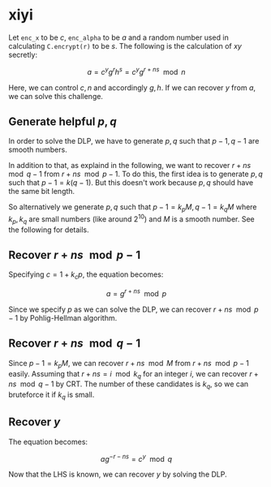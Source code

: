 # xiyi

Let `enc_x` to be $c$, `enc_alpha` to be $a$ and a random number used in calculating `C.encrypt(r)` to be $s$.
The following is the calculation of $xy$ secretly:

$$
a = c^y g^r h^s = c^y g^{r + ns} \mod n
$$

Here, we can control $c, n$ and accordingly $g, h$. If we can recover $y$ from $a$, we can solve this challenge.

## Generate helpful $p, q$

In order to solve the DLP, we have to generate $p, q$ such that $p - 1, q - 1$ are smooth numbers.

In addition to that, as explaind in the following, we want to recover $r + ns \mod q - 1$ from $r + ns \mod p - 1$.
To do this, the first idea is to generate $p, q$ such that $p - 1 = k(q - 1)$.
But this doesn't work because $p, q$ should have the same bit length.

So alternatively we generate $p, q$ such that $p - 1 = k_p M, q - 1 = k_q M$ where $k_p, k_q$ are small numbers (like around $2^{10}$) and $M$ is a smooth number.
See the following for details.

## Recover $r + ns \mod p - 1$

Specifying $c = 1 + k_cp$, the equation becomes:

$$
a = g^{r + ns} \mod p
$$

Since we specify $p$ as we can solve the DLP, we can recover $r + ns \mod p - 1$ by Pohlig-Hellman algorithm.

## Recover $r + ns \mod q - 1$

Since $p - 1 = k_p M$, we can recover $r + ns \mod M$ from $r + ns \mod p - 1$ easily.
Assuming that $r + ns = i \mod k_q$ for an integer $i$, we can recover $r + ns \mod q - 1$ by CRT.
The number of these candidates is $k_q$, so we can bruteforce it if $k_q$ is small.

## Recover $y$

The equation becomes:

$$
a g^{-r-ns} = c^y \mod q
$$

Now that the LHS is known, we can recover $y$ by solving the DLP.
